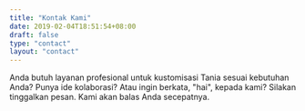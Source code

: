 ```yaml
---
title: "Kontak Kami"
date: 2019-02-04T18:51:54+08:00
draft: false
type: "contact"
layout: "contact"
---
```

Anda butuh layanan profesional untuk kustomisasi Tania sesuai kebutuhan Anda? Punya ide kolaborasi? Atau ingin berkata, "hai", kepada kami? Silakan tinggalkan pesan. Kami akan balas Anda secepatnya.